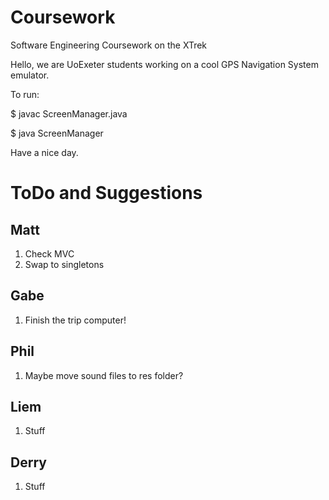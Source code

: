 # Coursework
Software Engineering Coursework on the XTrek

Hello, we are UoExeter students working on a cool GPS Navigation System emulator.

To run:

$ javac ScreenManager.java 

$ java ScreenManager

Have a nice day.

# ToDo and Suggestions
Matt
----
1. Check MVC
2. Swap to singletons

Gabe
----
1. Finish the trip computer!

Phil
----
1. Maybe move sound files to res folder?

Liem
----
1. Stuff

Derry
-----
1. Stuff
 
